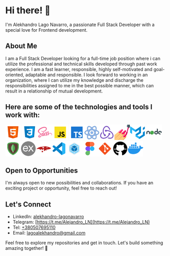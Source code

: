 # Hi there! 👋

I'm Alekhandro Lago Navarro, a passionate Full Stack Developer with a special love for Frontend development.

## About Me

I am a Full Stack Developer looking for a full-time job position where i can utilize the professional and technical skills developed through past work experience.
I am a fast learner, responsible, highly self-motivated and goal-oriented, adaptable and responsible.
I look forward to working in an organization, where I can utilize my knowledge and discharge the responsibilities assigned to me in the best possible manner, which can result in a relationship of mutual development.

## Here are some of the technologies and tools I work with:

![HTML](./images/html.png)
![CSS](./images/css.png)![SASS](./images/sass.png)![JavaScript](./images/js.png)
![TypeScript](./images/ts.png)![React](./images/react.png)![Redux](./images/redux.png)![Styled-Components](./images/styled-components.png)![Material-ui](./images/material-ui.png)
![Node.js](./images/nodejs.png)![MongoDB](./images/mongodb.png)![Express](./images/express.png)![Mongoose](./images/mongoose.png)![VisualStudioCode](./images/visual-studio-code.png)![Webpack](./images/webpack.png)![Figma](./images/figma.png)![Git](./images/git.png)![GitHub](./images/github.png)![Docker](./images/docker.png)

## Open to Opportunities

I'm always open to new possibilities and collaborations. If you have an exciting project or
opportunity, feel free to reach out!

## Let's Connect

- LinkedIn: [alekhandro-lagonavarro](https://www.linkedin.com/in/alekhandro-lagonavarro/)
- Telegram: [https://t.me/Alejandro_LN](https://t.me/Alejandro_LN)
- Tel: [+380507695110](+380507695110)
- Email: [lagoalekhandro@gmail.com](https://www.gmail.com)

Feel free to explore my repositories and get in touch. Let's build something amazing together! 🚀
